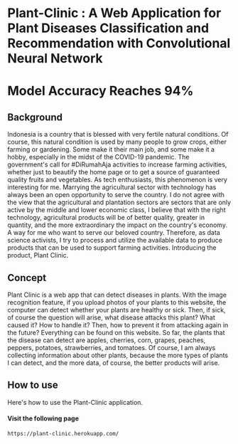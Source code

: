 # Plant-Clinic : A Web Application for Plant Diseases Classification and Recommendation with Convolutional Neural Network

# Model Accuracy Reaches 94%


## Background
Indonesia is a country that is blessed with very fertile natural conditions. Of course, this natural condition is used by many people to grow crops, either farming or gardening. Some make it their main job, and some make it a hobby, especially in the midst of the COVID-19 pandemic. The government's call for #DiRumahAja activities to increase farming activities, whether just to beautify the home page or to get a source of guaranteed quality fruits and vegetables. As tech enthusiasts, this phenomenon is very interesting for me. Marrying the agricultural sector with technology has always been an open opportunity to serve the country. I do not agree with the view that the agricultural and plantation sectors are sectors that are only active by the middle and lower economic class, I believe that with the right technology, agricultural products will be of better quality, greater in quantity, and the more extraordinary the impact on the country's economy. A way for me who want to serve our beloved country. Therefore, as data science activists, I try to process and utilize the available data to produce products that can be used to support farming activities. Introducing the product, Plant Clinic. 


## Concept
Plant Clinic is a web app that can detect diseases in plants. With the image recognition feature, if you upload photos of your plants to this website, the computer can detect whether your plants are healthy or sick. Then, if sick, of course the question will arise, what disease attacks this plant? What caused it? How to handle it? Then, how to prevent it from attacking again in the future? Everything can be found on this website. So far, the plants that the disease can detect are apples, cherries, corn, grapes, peaches, peppers, potatoes, strawberries, and tomatoes. Of course, I am always collecting information about other plants, because the more types of plants I can detect, and the more data, of course, the better products will arise.


## How to use
Here's how to use the Plant-Clinic application.

#### Visit the following page
```bash
https://plant-clinic.herokuapp.com/
```

